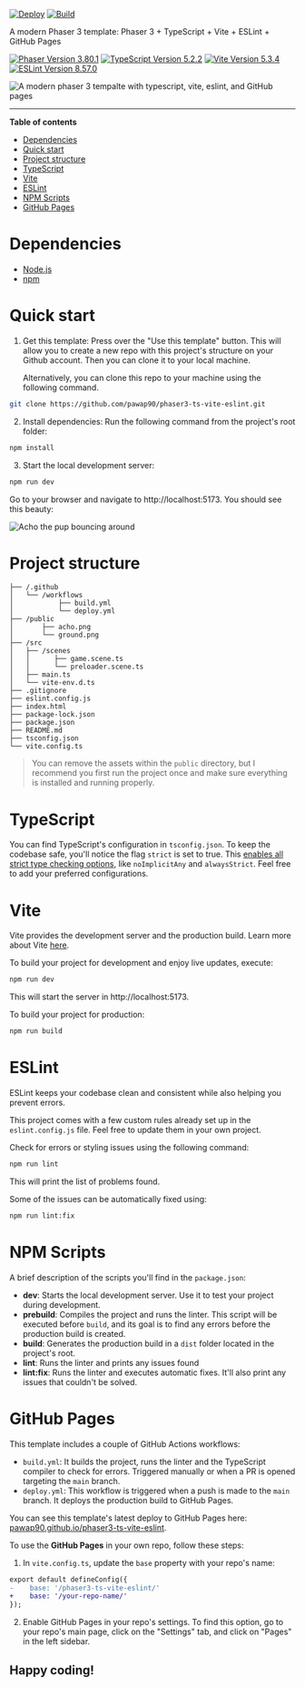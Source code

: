 [![Deploy](https://github.com/pawap90/phaser3-ts-vite-eslint/actions/workflows/deploy.yml/badge.svg)](https://github.com/pawap90/phaser3-ts-vite-eslint/actions/workflows/deploy.yml)
[![Build](https://github.com/pawap90/phaser3-ts-vite-eslint/actions/workflows/build.yml/badge.svg)](https://github.com/pawap90/phaser3-ts-vite-eslint/actions/workflows/build.yml)

A modern Phaser 3 template: Phaser 3 + TypeScript + Vite + ESLint + GitHub Pages

[![Phaser Version 3.80.1](https://img.shields.io/badge/Phaser%20-%20v3.80.1%20-%20%23404951?labelColor=%2399388c&style=flat-square)](./package.json#L24)
[![TypeScript Version 5.2.2](https://img.shields.io/badge/TypeScript%20-%20v5.2.2%20-%20%23404951?labelColor=%233178c6&style=flat-square)](./package.json#L21)
[![Vite Version 5.3.4](https://img.shields.io/badge/Vite%20-%20v5.3.4%20-%20%23404951?labelColor=%23ffc820&style=flat-square)](./package.json#L20)
[![ESLint Version 8.57.0](https://img.shields.io/badge/ESLint%20-%20v8.57.0%20-%20%23404951?labelColor=%234930bd&style=flat-square)](./package.json#L19)

![A modern phaser 3 tempalte with typescript, vite, eslint, and GitHub pages](https://github.com/user-attachments/assets/3718c0b8-fad6-4dda-9ad1-54bfb496f128)

---

**Table of contents**
- [Dependencies](#dependencies)
- [Quick start](#quick-start)
- [Project structure](#project-structure)
- [TypeScript](#typescript)
- [Vite](#vite)
- [ESLint](#eslint)
- [NPM Scripts](#npm-scripts)
- [GitHub Pages](#github-pages)

# Dependencies
- [Node.js](https://nodejs.org/en/)
- [npm](https://www.npmjs.com/)

# Quick start

1. Get this template: Press over the "Use this template" button. This will allow you to create a new repo with this project's structure on your Github account. Then you can clone it to your local machine.

    Alternatively, you can clone this repo to your machine using the following command.

```sh
git clone https://github.com/pawap90/phaser3-ts-vite-eslint.git
```

2. Install dependencies: Run the following command from the project's root folder:

```sh
npm install
```

3. Start the local development server: 

```sh
npm run dev
```

Go to your browser and navigate to http://localhost:5173. You should see this beauty:

![Acho the pup bouncing around](https://i.imgur.com/bYVcrSr.gif)

# Project structure

```
├── /.github
│   └── /workflows
│           ├── build.yml
│           └── deploy.yml
├── /public
│       ├── acho.png
│       └── ground.png
├── /src
│   ├── /scenes
│   │      ├── game.scene.ts
│   │      └── preloader.scene.ts
│   ├── main.ts
│   └── vite-env.d.ts
├── .gitignore
├── eslint.config.js
├── index.html
├── package-lock.json
├── package.json
├── README.md
├── tsconfig.json
└── vite.config.ts
```

> You can remove the assets within the `public` directory, but I recommend you first run the project once and make sure everything is installed and running properly.

# TypeScript
You can find TypeScript's configuration in `tsconfig.json`. To keep the codebase safe, you'll notice the flag `strict` is set to true. This [enables all strict type checking options](https://www.typescriptlang.org/tsconfig/#strict), like `noImplicitAny` and `alwaysStrict`. Feel free to add your preferred configurations.

# Vite
Vite provides the development server and the production build. 
Learn more about Vite [here](https://vitejs.dev/).

To build your project for development and enjoy live updates, execute:

```sh
npm run dev
```

This will start the server in http://localhost:5173.


To build your project for production:

```sh
npm run build
```

# ESLint
ESLint keeps your codebase clean and consistent while also helping you prevent errors. 

This project comes with a few custom rules already set up in the `eslint.config.js` file. Feel free to update them in your own project.

Check for errors or styling issues using the following command:

```sh
npm run lint
```

This will print the list of problems found. 

Some of the issues can be automatically fixed using:

```sh
npm run lint:fix
```

# NPM Scripts
A brief description of the scripts you'll find in the `package.json`:
- **dev**: Starts the local development server. Use it to test your project during development.
- **prebuild**: Compiles the project and runs the linter. This script will be executed before `build`, and its goal is to find any errors before the production build is created.
- **build**: Generates the production build in a `dist` folder located in the project's root.
- **lint**: Runs the linter and prints any issues found
- **lint:fix**: Runs the linter and executes automatic fixes. It'll also print any issues that couldn't be solved.

# GitHub Pages
This template includes a couple of GitHub Actions workflows:
- `build.yml`: It builds the project, runs the linter and the TypeScript compiler to check for errors. Triggered manually or when a PR is opened targeting the `main` branch.
- `deploy.yml`: This workflow is triggered when a push is made to the `main` branch. It deploys the production build to GitHub Pages.

You can see this template's latest deploy to GitHub Pages here: [pawap90.github.io/phaser3-ts-vite-eslint](https://pawap90.github.io/phaser3-ts-vite-eslint/).

To use the **GitHub Pages** in your own repo, follow these steps:

1. In `vite.config.ts`, update the `base` property with your repo's name:

```diff
export default defineConfig({
-    base: '/phaser3-ts-vite-eslint/'
+    base: '/your-repo-name/'
});
```

2. Enable GitHub Pages in your repo's settings. To find this option, go to your repo's main page, click on the "Settings" tab, and click on "Pages" in the left sidebar.

<!-- no toc -->
## Happy coding! 
